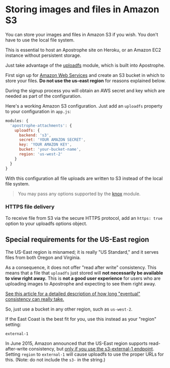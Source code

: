 # Storing images and files in Amazon S3

You can store your images and files in Amazon S3 if you wish. You don't have to use the local file system.

This is essential to host an Apostrophe site on Heroku, or an Amazon EC2 instance without persistent storage.

Just take advantage of the [uploadfs](https://github.com/apostrophecms/uploadfs) module, which is built into Apostrophe.

First sign up for [Amazon Web Services](http://aws.amazon.com/s3/) and create an S3 bucket in which to store your files. **Do not use the us-east region** for reasons explained below.

During the signup process you will obtain an AWS secret and key which are needed as part of the configuration.

Here's a working Amazon S3 configuration. Just add an `uploadfs` property to your configuration in `app.js`:

```javascript
modules: {
  'apostrophe-attachments': {
    uploadfs: {
      backend: 's3',
      secret: 'YOUR AMAZON SECRET',
      key: 'YOUR AMAZON KEY',
      bucket: 'your-bucket-name',
      region: 'us-west-2'
    }
  }
}
```

With this configuration all file uploads are written to S3 instead of the local file system.

> You may pass any options supported by the [knox](https://npmjs.org/package/knox) module.

### HTTPS file delivery
To receive file from S3 via the secure HTTPS protocol, add an `https: true` option to your uploadfs options object.

## Special requirements for the US-East region

The US-East region is misnamed; it is really "US Standard," and it serves files from both Oregon and Virginia.

As a consequence, it does not offer "read after write" consistency. This means that a file that `uploadfs` just stored will **not necessarily be available to view right away.** This is **not a good user experience** for users who are uploading images to Apostrophe and expecting to see them right away.

[See this article for a detailed description of how long "eventual" consistency can really take.](http://www.stackdriver.com/eventual-consistency-really-eventual/)

So, just use a bucket in any other region, such as `us-west-2`.

If the East Coast is the best fit for you, use this instead as your "region" setting:

`external-1`

In June 2015, Amazon announced that the US-East region supports read-after-write consistency, but [only if you use the s3-external-1 endpoint](https://forums.aws.amazon.com/ann.jspa?annID=3112). Setting `region` to `external-1` will cause uploadfs to use the proper URLs for this. (Note: do not include the `s3-` in the string.)
